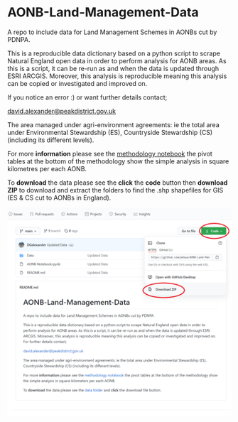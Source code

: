 # AONB-Land-Management-Data
A repo to include data for Land Management Schemes in AONBs cut by PDNPA.

This is a reproducible data dictionary based on a python script to scrape Natural England open data in order to perform analysis for AONB areas. As this is a script, it can be re-run as and when the data is updated through ESRI ARCGIS. Moreover, this analysis is reproducible meaning this analysis can be copied or investigated and improved on.

If you notice an error :) or want further details contact;

[david.alexander@peakdistrict.gov.uk](mailto:david.alexander@peakdistrict.gov.uk)

The area managed under agri-environment agreements: ie the total area under Environmental Stewardship (ES), Countryside Stewardship (CS) (including its different levels).

For more **information** please see the [methodology notebook](https://github.com/pdnpa/AONB-Land-Management-Data/blob/main/AONB-Notebook.ipynb) the pivot tables at the bottom of the methodology show the simple analysis in square kilometres per each AONB.

To **download** the data please see the  **click** the **code** button then **download ZIP** to download and extract the folders to find the .shp shapefiles for GIS (ES & CS cut to AONBs in England).


![How to download](https://github.com/DGalexander/ARC_notebooks/blob/main/Instructions.png)
